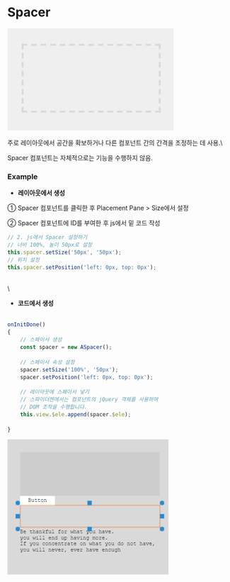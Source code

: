 # Spacer

![](../../.gitbook/assets/spacer.png)

주로 레이아웃에서 공간을 확보하거나 다른 컴포넌트 간의 간격을 조정하는 데 사용.\


Spacer 컴포넌트는 자체적으로는 기능을 수행하지 않음.

### Example

* &#x20;**레이아웃에서 생성**

① Spacer 컴포넌트를 클릭한 후 Placement Pane > Size에서 설정

② Spacer 컴포넌트에 ID를 부여한 후 js에서 밑 코드 작성

```javascript
// 2. js에서 Spacer 설정하기
// 너비 100%, 높이 50px로 설정
this.spacer.setSize('50px', '50px');
// 위치 설정
this.spacer.setPosition('left: 0px, top: 0px');
```

\
\


* **코드에서 생성**

```javascript

onInitDone()
{
	// 스페이서 생성
	const spacer = new ASpacer();
	
	// 스페이서 속성 설정
	spacer.setSize('100%', '50px');
	spacer.setPosition('left: 0px, top: 0px');

	// 레이아웃에 스페이서 넣기
	// 스파이더젠에서는 컴포넌트의 jQuery 객체를 사용하여 
	// DOM 조작을 수행합니다.
	this.view.$ele.append(spacer.$ele);
	
}

```

![](../../.gitbook/assets/spacer2.png)
